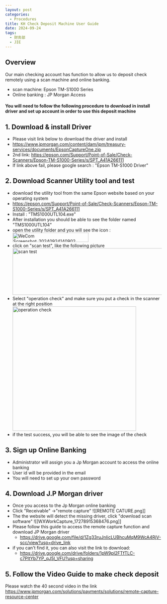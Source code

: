 ```yaml
---
layout: post
categories:
  - Procedures
title: KH Check Deposit Machine User Guide
date: 2024-09-24
tags:
  - 财务部
  - JIE
---
```


## Overview

Our main checking account has function to allow us to deposit check remotely using a scan machine and online banking.
- scan machine: Epson TM-S1000 Series
- Online banking : JP Morgan Access

#### You will need to follow the following procedure to download in install driver and set up account in order to use this deposit machine


## 1. Download & install Driver

- Please visit link below to download the driver and install
- https://www.jpmorgan.com/content/dam/jpm/treasury-services/documents/EpsonCaptureOne.zip
- 2nd link: https://epson.com/Support/Point-of-Sale/Check-Scanners/Epson-TM-S1000-Series/s/SPT_A41A266111
- If link above fail, please google search : "Epson TM-S1000 Driver"
## 2.  Download Scanner Utility tool and test

- download the utility tool from the same Epson website based on your operating system
- https://epson.com/Support/Point-of-Sale/Check-Scanners/Epson-TM-S1000-Series/s/SPT_A41A266111
- Install : "TMS1000UTL104.exe"
- After installation you should be able to see the folder named "TMS1000UTL104"
- open the utility folder and you will see the icon :  <a data-flickr-embed="true" href="https://www.flickr.com/photos/200306688@N08/54019078271/in/dateposted-public/" title="WeCom Screenshot_20240924140902"><img src="https://live.staticflickr.com/65535/54019078271_b0b663cb53_o.png" width="244" height="30" alt="WeCom Screenshot_20240924140902"/></a>
- click on "scan test", like the following picture
<a data-flickr-embed="true" href="https://www.flickr.com/photos/200306688@N08/54019521730/in/dateposted-public/" title="scan test"><img src="https://live.staticflickr.com/65535/54019521730_c4dbac9507.jpg" width="500" height="150" alt="scan test"/></a>
- Select "operation check" and make sure you put a check in the scanner at the right position
<a data-flickr-embed="true" href="https://www.flickr.com/photos/200306688@N08/54019320418/in/dateposted-public/" title="operation check"><img src="https://live.staticflickr.com/65535/54019320418_01b4a6a12e_w.jpg" width="397" height="400" alt="operation check"/></a>
- if the test success, you will be able to see the image of the check
## 3. Sign up Online Banking

- Administrator will assign you a Jp Morgan account to access the online banking
- User id will be provided in the email
- You will need to set up your own password
## 4. Download J.P Morgan driver
- Once you access to the Jp Morgan online banking
- Click "Receivable" ->"remote capture"
 ![[REMOTE CATURE.png]]
- The the website will detect the missing driver, click "download scan software" ![[WXWorkCapture_17278915368476.png]]
- Please follow this guide to access the remote capture function and download JP Morgan driver
	- https://drive.google.com/file/d/1Zg33ruJnIicLUBhcuMqM9WcA4RjV-scc/view?usp=drive_link
- if you can't find it, you can also visit the link to download: 
	- https://drive.google.com/drive/folders/1pW9pI2FTfTLC-c7PltYb7YP_qJ5I_VFU?usp=sharing

## 5. Follow the Video Guide to make check deposit

Please watch the 40 second video in the link
https://www.jpmorgan.com/solutions/payments/solutions/remote-capture-resource-center








<script async src="//embedr.flickr.com/assets/client-code.js" charset="utf-8"></script>
